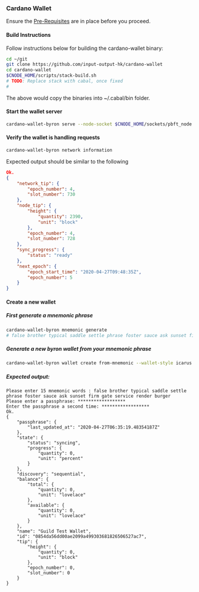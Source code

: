 ### Cardano Wallet

Ensure the [Pre-Requisites](Common.md#dependencies-and-folder-structure-setup) are in place before you proceed.

#### Build Instructions

Follow instructions below for building the cardano-wallet binary:

``` bash
cd ~/git
git clone https://github.com/input-output-hk/cardano-wallet
cd cardano-wallet
$CNODE_HOME/scripts/stack-build.sh
# TODO: Replace stack with cabal, once fixed
# 
```
The above would copy the binaries into ~/.cabal/bin folder.

#### Start the wallet server
```bash
cardano-wallet-byron serve --node-socket $CNODE_HOME/sockets/pbft_node.socket --testnet $CNODE_HOME/files/genesis.json --database $CNODE_HOME/priv/wallet
```

#### Verify the wallet is handling requests
```bash
cardano-wallet-byron network information
```
Expected output should be similar to the following
```json
Ok.
{
    "network_tip": {
        "epoch_number": 4,
        "slot_number": 730
    },
    "node_tip": {
        "height": {
            "quantity": 2390,
            "unit": "block"
        },
        "epoch_number": 4,
        "slot_number": 728
    },
    "sync_progress": {
        "status": "ready"
    },
    "next_epoch": {
        "epoch_start_time": "2020-04-27T09:48:35Z",
        "epoch_number": 5
    }
}
```
#### Create a new wallet
##### First generate a mnemonic phrase
```bash
cardano-wallet-byron mnemonic generate
# false brother typical saddle settle phrase foster sauce ask sunset firm gate service render burger
```
##### Generate a new byron wallet from your mnemonic phrase
```bash
cardano-wallet-byron wallet create from-mnemonic --wallet-style icarus "Guild Test Wallet"
```
##### Expected output:
```text
Please enter 15 mnemonic words : false brother typical saddle settle phrase foster sauce ask sunset firm gate service render burger
Please enter a passphrase: ******************
Enter the passphrase a second time: ******************
Ok.
{
    "passphrase": {
        "last_updated_at": "2020-04-27T06:35:19.48354187Z"
    },
    "state": {
        "status": "syncing",
        "progress": {
            "quantity": 0,
            "unit": "percent"
        }
    },
    "discovery": "sequential",
    "balance": {
        "total": {
            "quantity": 0,
            "unit": "lovelace"
        },
        "available": {
            "quantity": 0,
            "unit": "lovelace"
        }
    },
    "name": "Guild Test Wallet",
    "id": "0854da56dd00ae2099a499303681826506527ac7",
    "tip": {
        "height": {
            "quantity": 0,
            "unit": "block"
        },
        "epoch_number": 0,
        "slot_number": 0
    }
}
```
